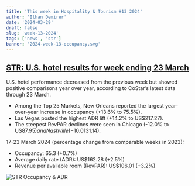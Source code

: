 ```yaml
---
title: 'This week in Hospitality & Tourism #13 2024'
author: 'Ilhan Demirer'
date: '2024-03-29'
draft: false
slug: 'week-13-2024'
tags: ['news', 'str']
banner: '2024-week-13-occupancy.svg'
---
```


## [STR: U.S. hotel results for week ending 23 March](https://str.com/press-release/us-hotel-results-week-ending-23-march)

U.S. hotel performance decreased from the previous week but showed positive comparisons year over year, according to CoStar’s latest data through 23 March.

- Among the Top 25 Markets, New Orleans reported the largest year-over-year increase in occupancy (+13.6% to 75.5%).
- Las Vegas posted the highest ADR lift (+14.2% to US$217.27).
- The steepest RevPAR declines were seen in Chicago (-12.0% to US$87.95) and Nashville (-10.0% to US$131.14).

17-23 March 2024 (percentage change from comparable weeks in 2023):

- Occupancy: 65.3 (+0.7%)
- Average daily rate (ADR): US$162.28 (+2.5%)
- Revenue per available room (RevPAR): US$106.01 (+3.2%)

![STR Occupancy & ADR](/images/blogimages/2024-week-13-occupancy.svg)

